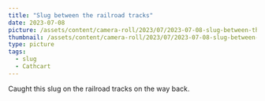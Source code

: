 ```yaml
---
title: "Slug between the railroad tracks"
date: 2023-07-08
picture: /assets/content/camera-roll/2023/07/2023-07-08-slug-between-the-railroad-tracks/20230709_023848270_iOS.jpg
thumbnail: /assets/content/camera-roll/2023/07/2023-07-08-slug-between-the-railroad-tracks/20230709_023848270_iOS-thumbnail.jpg
type: picture
tags:
  - slug
  - Cathcart
---
```

Caught this slug on the railroad tracks on the way back.